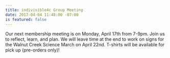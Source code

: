 ```yaml
---
title: indivisible4c Group Meeting
date: 2017-04-04 11:48:00 -07:00
is featured: false
---
```


Our next membership meeting is on Monday, April 17th from 7-9pm. Join us to reflect, learn, and plan. We will leave time at the end to work on signs for the Walnut Creek Science March on April 22nd. T-shirts will be available for pick up (pre-orders only)!